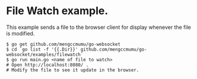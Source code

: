 # File Watch example.

This example sends a file to the browser client for display whenever the file is modified.

    $ go get github.com/mengccmumu/go-websocket
    $ cd `go list -f '{{.Dir}}' github.com/mengccmumu/go-websocket/examples/filewatch`
    $ go run main.go <name of file to watch>
    # Open http://localhost:8080/ .
    # Modify the file to see it update in the browser.
